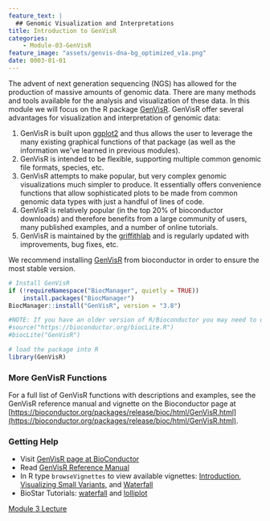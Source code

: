 ```yaml
---
feature_text: |
  ## Genomic Visualization and Interpretations
title: Introduction to GenVisR
categories:
    - Module-03-GenVisR
feature_image: "assets/genvis-dna-bg_optimized_v1a.png"
date: 0003-01-01
---
```


The advent of next generation sequencing (NGS) has allowed for the production of massive amounts of genomic data. There are many methods and tools available for the analysis and visualization of these data. In this module we will focus on the R package [GenVisR](https://bioconductor.org/packages/release/bioc/html/GenVisR.html). GenVisR offer several advantages for visualization and interpretation of genomic data:
1. GenVisR is built upon [ggplot2](http://ggplot2.tidyverse.org/reference/) and thus allows the user to leverage the many existing graphical functions of that package (as well as the information we've learned in previous modules).
2. GenVisR is intended to be flexible, supporting multiple common genomic file formats, species, etc.
3. GenVisR attempts to make popular, but very complex genomic visualizations much simpler to produce. It essentially offers convenience functions that allow sophisticated plots to be made from common genomic data types with just a handful of lines of code.
4. GenVisR is relatively popular (in the top 20% of bioconductor downloads) and therefore benefits from a large community of users, many published examples, and a number of online tutorials.
5. GenVisR is maintained by the [griffithlab](https://github.com/griffithlab/GenVisR) and is regularly updated with improvements, bug fixes, etc.

We recommend installing [GenVisR](https://bioconductor.org/packages/release/bioc/html/GenVisR.html) from bioconductor in order to ensure the most stable version.

```R
# Install GenVisR
if (!requireNamespace("BiocManager", quietly = TRUE))
    install.packages("BiocManager")
BiocManager::install("GenVisR", version = "3.8")

#NOTE: If you have an older version of R/Bioconductor you may need to use the previous Bioconductor install method
#source("https://bioconductor.org/biocLite.R")
#biocLite("GenVisR")

# load the package into R
library(GenVisR)
```

### More GenVisR Functions
For a full list of GenVisR functions with descriptions and examples, see the GenVisR reference manual and vignette on the Bioconductor page at [https://bioconductor.org/packages/release/bioc/html/GenVisR.html](https://bioconductor.org/packages/release/bioc/html/GenVisR.html).

### Getting Help

* Visit [GenVisR page at BioConductor](https://bioconductor.org/packages/release/bioc/html/GenVisR.html)
* Read [GenVisR Reference Manual](https://bioconductor.org/packages/release/bioc/manuals/GenVisR/man/GenVisR.pdf)
* In R type `browseVignettes` to view available vignettes: [Introduction](https://bioconductor.org/packages/release/bioc/vignettes/GenVisR/inst/doc/Intro.html), [Visualizing Small Variants](https://bioconductor.org/packages/release/bioc/vignettes/GenVisR/inst/doc/Upcoming_Features.html), and [Waterfall](https://bioconductor.org/packages/release/bioc/vignettes/GenVisR/inst/doc/waterfall_introduction.html)
* BioStar Tutorials: [waterfall](https://www.biostars.org/p/181159/) and [lolliplot](https://www.biostars.org/p/196576/) 

[Module 3 Lecture](https://github.com/griffithlab/gen-viz-lectures/raw/master/GenViz_Module3_Lecture.pdf)
